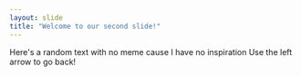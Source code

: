 ```yaml
---
layout: slide
title: "Welcome to our second slide!"
---
```

Here's a random text with no meme cause I have no inspiration
Use the left arrow to go back!
